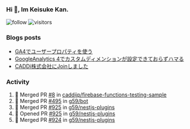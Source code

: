 ### Hi 👋, Im Keisuke Kan.

<!--
**9renpoto/9renpoto** is a ✨ _special_ ✨ repository because its `README.md` (this file) appears on your GitHub profile.

Here are some ideas to get you started:

- 🔭 I’m currently working on ...
- 🌱 I’m currently learning ...
- 👯 I’m looking to collaborate on ...
- 🤔 I’m looking for help with ...
- 💬 Ask me about ...
- 📫 How to reach me: ...
- 😄 Pronouns: ...
- ⚡ Fun fact: ...
-->

![follow](https://img.shields.io/github/followers/9renpoto?label=Follow&style=social)
![visitors](https://komarev.com/ghpvc/?username=9renpoto&label=Profile%20views&color=0e75b6&style=flat)

### Blogs posts

<!-- BLOG-POST-LIST:START -->
- [GA4でユーザープロパティを使う](https://9renpoto.dev/2021/02/21/google-analytics-4-user-properties/)
- [GoogleAnalytics 4でカスタムディメンションが設定できておらずハマる](https://9renpoto.dev/2021/02/13/google-analytics-4/)
- [CADDi株式会社にJoinしました](https://9renpoto.dev/2020/12/05/join/)
<!-- BLOG-POST-LIST:END -->

### Activity

<!--START_SECTION:activity-->
1. 🎉 Merged PR [#8](https://github.com/caddijp/firebase-functions-testing-sample/pull/8) in [caddijp/firebase-functions-testing-sample](https://github.com/caddijp/firebase-functions-testing-sample)
2. 🎉 Merged PR [#495](https://github.com/g59/bot/pull/495) in [g59/bot](https://github.com/g59/bot)
3. 🎉 Merged PR [#925](https://github.com/g59/nestjs-plugins/pull/925) in [g59/nestjs-plugins](https://github.com/g59/nestjs-plugins)
4. 💪 Opened PR [#925](https://github.com/g59/nestjs-plugins/pull/925) in [g59/nestjs-plugins](https://github.com/g59/nestjs-plugins)
5. 🎉 Merged PR [#924](https://github.com/g59/nestjs-plugins/pull/924) in [g59/nestjs-plugins](https://github.com/g59/nestjs-plugins)
<!--END_SECTION:activity-->

<!--START_SECTION:waka-->
<!--END_SECTION:waka-->